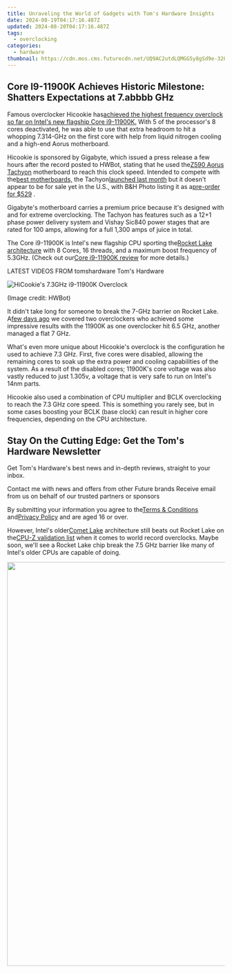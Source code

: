 ```yaml
---
title: Unraveling the World of Gadgets with Tom's Hardware Insights
date: 2024-08-19T04:17:16.487Z
updated: 2024-08-20T04:17:16.487Z
tags:
  - overclocking
categories:
  - hardware
thumbnail: https://cdn.mos.cms.futurecdn.net/UQ9AC2utdLQMGG5y8gSd9e-320-80.png
---
```


## Core I9-11900K Achieves Historic Milestone: Shatters Expectations at 7.abbbb GHz

Famous overclocker Hicookie has[achieved the highest frequency overclock so far on Intel's new flagship Core i9-11900K.](https://hwbot.org/submission/4715584%5Fhicookie%5Fcpu%5Ffrequency%5Fcore%5Fi9%5F11900k%5F7314.41%5Fmhz) With 5 of the processor's 8 cores deactivated, he was able to use that extra headroom to hit a whopping 7.314-GHz on the first core with help from liquid nitrogen cooling and a high-end Aorus motherboard.

 Hicookie is sponsored by Gigabyte, which issued a press release a few hours after the record posted to HWBot, stating that he used the[Z590 Aorus Tachyon](https://www.gigabyte.com/Motherboard/Z590-AORUS-TACHYON-rev-10#kf) motherboard to reach this clock speed. Intended to compete with the[best motherboards,](https://tools.techidaily.com) the Tachyon[launched last month](https://tools.techidaily.com) but it doesn't appear to be for sale yet in the U.S., with B&H Photo listing it as a[pre-order for $529](https://www.bhphotovideo.com/c/product/1622615-REG/gigabyte%5Fz590%5Faorus%5Ftachyon%5Fmotherboard.html?BI=20811&KBID=16572&SID=tomshardware-us-5116921213922010549) .

 Gigabyte's motherboard carries a premium price because it's designed with and for extreme overclocking. The Tachyon has features such as a 12+1 phase power delivery system and Vishay Sic840 power stages that are rated for 100 amps, allowing for a full 1,300 amps of juice in total.

 The Core i9-11900K is Intel's new flagship CPU sporting the[Rocket Lake architecture](https://tools.techidaily.com) with 8 Cores, 16 threads, and a maximum boost frequency of 5.3GHz. (Check out our[Core i9-11900K review](https://tools.techidaily.com) for more details.)

 LATEST VIDEOS FROM tomshardware Tom's Hardware

![HiCookie's 7.3GHz i9-11900K Overclock](https://cdn.mos.cms.futurecdn.net/tQY8dy9qU4hXaePbioCMVR-320-80.png)

(Image credit: HWBot)

 It didn't take long for someone to break the 7-GHz barrier on Rocket Lake. A[few days ago](https://tools.techidaily.com) we covered two overclockers who achieved some impressive results with the 11900K as one overclocker hit 6.5 GHz, another managed a flat 7 GHz.

 What's even more unique about Hicookie's overclock is the configuration he used to achieve 7.3 GHz. First, five cores were disabled, allowing the remaining cores to soak up the extra power and cooling capabilities of the system. As a result of the disabled cores; 11900K's core voltage was also vastly reduced to just 1.305v, a voltage that is very safe to run on Intel's 14nm parts.

 Hicookie also used a combination of CPU multiplier and BCLK overclocking to reach the 7.3 GHz core speed. This is something you rarely see, but in some cases boosting your BCLK (base clock) can result in higher core frequencies, depending on the CPU architecture.

## Stay On the Cutting Edge: Get the Tom's Hardware Newsletter

 Get Tom's Hardware's best news and in-depth reviews, straight to your inbox.

 Contact me with news and offers from other Future brands  Receive email from us on behalf of our trusted partners or sponsors

 By submitting your information you agree to the[Terms & Conditions](https://futureplc.com/terms-conditions/) and[Privacy Policy](https://futureplc.com/privacy-policy/) and are aged 16 or over.

 However, Intel's older[Comet Lake](https://tools.techidaily.com) architecture still beats out Rocket Lake on the[CPU-Z validation list](https://valid.x86.fr/records.html) when it comes to world record overclocks. Maybe soon, we'll see a Rocket Lake chip break the 7.5 GHz barrier like many of Intel's older CPUs are capable of doing.

<ins class="adsbygoogle"
     style="display:block"
     data-ad-format="autorelaxed"
     data-ad-client="ca-pub-7571918770474297"
     data-ad-slot="1223367746"></ins>



<ins class="adsbygoogle"
     style="display:block"
     data-ad-client="ca-pub-7571918770474297"
     data-ad-slot="8358498916"
     data-ad-format="auto"
     data-full-width-responsive="true"></ins>



<!-- affiliate ads begin -->
<a href="https://ancheer.sjv.io/c/5597632/1657301/17326" target="_top" id="1657301"><img src="//a.impactradius-go.com/display-ad/17326-1657301" border="0" alt="" width="1920" height="933"/></a><img height="0" width="0" src="https://imp.pxf.io/i/5597632/1657301/17326" style="position:absolute;visibility:hidden;" border="0" />
<!-- affiliate ads end -->